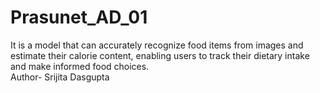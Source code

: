# Prasunet_AD_01
It is a model that can accurately recognize food items from images and estimate their calorie content, enabling users to track their dietary intake and make informed food choices. 
<br>
Author- Srijita Dasgupta

